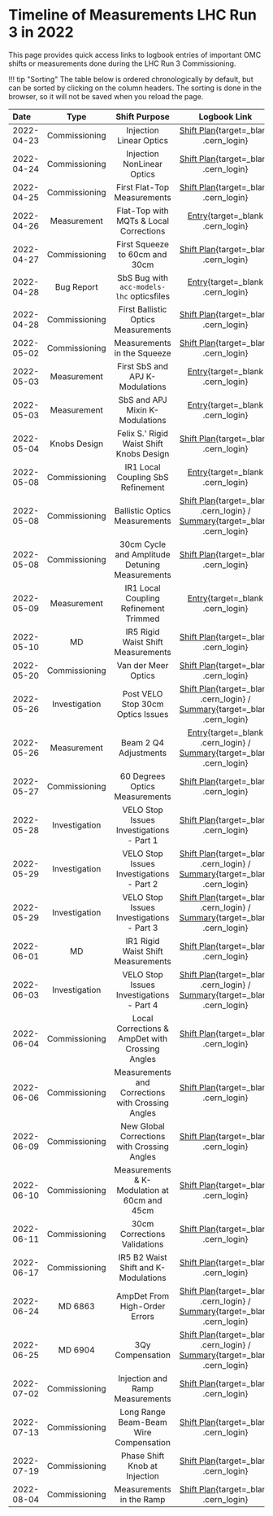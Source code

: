 # Timeline of Measurements LHC Run 3 in 2022

This page provides quick access links to logbook entries of important OMC shifts or measurements done during the LHC Run 3 Commissioning.


!!! tip "Sorting"
    The table below is ordered chronologically by default, but can be sorted by clicking on the column headers.
    The sorting is done in the browser, so it will not be saved when you reload the page.


| Date       |     Type      |                   Shift Purpose                   |                                                                        Logbook Link                                                                        |
| :--------- | :-----------: | :-----------------------------------------------: | :--------------------------------------------------------------------------------------------------------------------------------------------------------: |
| 2022-04-23 | Commissioning |              Injection Linear Optics              |                                                [Shift Plan][inj_linear_optics]{target=\_blank .cern_login}                                                 |
| 2022-04-24 | Commissioning |            Injection NonLinear Optics             |                                               [Shift Plan][ink_nonlinear_optics]{target=\_blank .cern_login}                                               |
| 2022-04-25 | Commissioning |            First Flat-Top Measurements            |                                               [Shift Plan][first_ramp_flat_top]{target=\_blank .cern_login}                                                |
| 2022-04-26 |  Measurement  |      Flat-Top with MQTs & Local Corrections       |                                                [Entry][flattop_mqts_local_corr]{target=\_blank .cern_login}                                                |
| 2022-04-27 | Commissioning |          First Squeeze to 60cm and 30cm           |                                              [Shift Plan][first_flattop_squeeze]{target=\_blank .cern_login}                                               |
| 2022-04-28 |  Bug Report   |     SbS Bug with `acc-models-lhc` opticsfiles     |                                                  [Entry][opticsfile_sbs_bug]{target=\_blank .cern_login}                                                   |
| 2022-04-28 | Commissioning |        First Ballistic Optics Measurements        |                                              [Shift Plan][first_ballistic_optics]{target=\_blank .cern_login}                                              |
| 2022-05-02 | Commissioning |            Measurements in the Squeeze            |                                               [Shift Plan][squeeze_measurements]{target=\_blank .cern_login}                                               |
| 2022-05-03 |  Measurement  |          First SbS and APJ K-Modulations          |                                                  [Entry][first_sbs_apj_kmod]{target=\_blank .cern_login}                                                   |
| 2022-05-03 |  Measurement  |          SbS and APJ Mixin K-Modulations          |                                                  [Entry][sbs_apj_mixin_kmod]{target=\_blank .cern_login}                                                   |
| 2022-05-04 | Knobs Design  |     Felix S.' Rigid Waist Shift Knobs Design      |                                          [Shift Plan][rigid_waist_shift_knobs_design]{target=\_blank .cern_login}                                          |
| 2022-05-08 | Commissioning |         IR1 Local Coupling SbS Refinement         |                                           [Entry][ir1_local_coupling_sbs_refinement]{target=\_blank .cern_login}                                           |
| 2022-05-08 | Commissioning |           Ballistic Optics Measurements           |     [Shift Plan][ballistic_optics_measurements]{target=\_blank .cern_login} / [Summary][ballistic_optics_measurements_sum]{target=\_blank .cern_login}     |
| 2022-05-08 | Commissioning |  30cm Cycle and Amplitude Detuning Measurements   |                                         [Shift Plan][30cm_cycle_first_nonlinear_corr]{target=\_blank .cern_login}                                          |
| 2022-05-09 |  Measurement  |       IR1 Local Coupling Refinement Trimmed       |                                          [Entry][ir1_local_coupling_refinement_trim]{target=\_blank .cern_login}                                           |
| 2022-05-10 |      MD       |        IR5 Rigid Waist Shift Measurements         |                                        [Shift Plan][ir5_rigid_waist_shift_measurements]{target=\_blank .cern_login}                                        |
| 2022-05-20 | Commissioning |                Van der Meer Optics                |                                         [Shift Plan][van_der_meer_optics_measurements]{target=\_blank .cern_login}                                         |
| 2022-05-26 | Investigation |         Post VELO Stop 30cm Optics Issues         | [Shift Plan][post_velo_stop_30cm_optics_issues]{target=\_blank .cern_login} / [Summary][post_velo_stop_summary_and_new_knobs]{target=\_blank .cern_login}  |
| 2022-05-26 |  Measurement  |               Beam 2 Q4 Adjustments               |  [Entry][beam_2_q4_adjustments_post_velo_stop]{target=\_blank .cern_login} / [Summary][post_velo_stop_summary_and_new_knobs]{target=\_blank .cern_login}   |
| 2022-05-27 | Commissioning |          60 Degrees Optics Measurements           |                                          [Shift Plan][60_degrees_optics_measurements]{target=\_blank .cern_login}                                          |
| 2022-05-28 | Investigation |     VELO Stop Issues Investigations - Part 1      |                                        [Shift Plan][velo_stop_issues_investigations_1]{target=\_blank .cern_login}                                         |
| 2022-05-29 | Investigation |     VELO Stop Issues Investigations - Part 2      | [Shift Plan][velo_stop_issues_investigations_2]{target=\_blank .cern_login} / [Summary][velo_stop_issues_investigations_2_sum]{target=\_blank .cern_login} |
| 2022-05-29 | Investigation |     VELO Stop Issues Investigations - Part 3      | [Shift Plan][velo_stop_issues_investigations_3]{target=\_blank .cern_login} / [Summary][velo_stop_issues_investigations_3_sum]{target=\_blank .cern_login} |
| 2022-06-01 |      MD       |        IR1 Rigid Waist Shift Measurements         |                                        [Shift Plan][ir1_rigid_waist_shift_measurements]{target=\_blank .cern_login}                                        |
| 2022-06-03 | Investigation |     VELO Stop Issues Investigations - Part 4      | [Shift Plan][velo_stop_issues_investigations_4]{target=\_blank .cern_login} / [Summary][velo_stop_issues_investigations_4_sum]{target=\_blank .cern_login} |
| 2022-06-04 | Commissioning |  Local Corrections & AmpDet with Crossing Angles  |                                        [Shift Plan][local_corr_ampdet_crossing_angles]{target=\_blank .cern_login}                                         |
| 2022-06-06 | Commissioning | Measurements and Corrections with Crossing Angles |                                        [Shift Plan][measurements_corr_crossing_angles]{target=\_blank .cern_login}                                         |
| 2022-06-09 | Commissioning |    New Global Corrections with Crossing Angles    |                                         [Shift Plan][new_global_corr_crossing_angles]{target=\_blank .cern_login}                                          |
| 2022-06-10 | Commissioning |   Measurements & K-Modulation at 60cm and 45cm    |                                       [Shift Plan][measurements_kmod_60cm_45cm_new_corr]{target=\_blank .cern_login}                                       |
| 2022-06-11 | Commissioning |           30cm Corrections Validations            |                                              [Shift Plan][30cm_corr_validations]{target=\_blank .cern_login}                                               |
| 2022-06-17 | Commissioning |       IR5 B2 Waist Shift and K-Modulations        |                                         [Shift Plan][ir5_b2_waist_shift_kmodulations]{target=\_blank .cern_login}                                          |
| 2022-06-24 |    MD 6863    |           AmpDet From High-Order Errors           |       [Shift Plan][ampdet_high_order_errors_md]{target=\_blank .cern_login} / [Summary][ampdet_high_order_errors_md_sum]{target=\_blank .cern_login}       |
| 2022-06-25 |    MD 6904    |                 3Qy Compensation                  |               [Shift Plan][3qy_compensation_md]{target=\_blank .cern_login} / [Summary][3qy_compensation_md_sum]{target=\_blank .cern_login}               |
| 2022-07-02 | Commissioning |          Injection and Ramp Measurements          |                                           [Shift Plan][injection_ramp_measurements]{target=\_blank .cern_login}                                            |
| 2022-07-13 | Commissioning |      Long Range Beam-Beam Wire Compensation       |                                          [Shift Plan][long_range_beam_beam_wire_comp]{target=\_blank .cern_login}                                          |
| 2022-07-19 | Commissioning |           Phase Shift Knob at Injection           |                                            [Shift Plan][phase_shift_knob_injection]{target=\_blank .cern_login}                                            |
| 2022-08-04 | Commissioning |             Measurements in the Ramp              |                                                [Shift Plan][measurements_ramp]{target=\_blank .cern_login}                                                 |


<!-- All the links below -->
[inj_linear_optics]:                        https://be-op-logbook.web.cern.ch/elogbook-server/#/logbook?logbookId=1081&dateFrom=2022-04-23T00%3A00%3A00&dateTo=2022-04-23T23%3A59%3A59&eventToHighlight=3540426
[ink_nonlinear_optics]:                     https://be-op-logbook.web.cern.ch/elogbook-server/#/logbook?logbookId=1081&dateFrom=2022-04-24T00%3A00%3A00&dateTo=2022-04-24T23%3A59%3A59&eventToHighlight=3540908
[first_ramp_flat_top]:                      https://be-op-logbook.web.cern.ch/elogbook-server/#/logbook?logbookId=1081&dateFrom=2022-04-25T00%3A00%3A00&dateTo=2022-04-25T23%3A59%3A59&eventToHighlight=3541353
[flattop_mqts_local_corr]:                  https://be-op-logbook.web.cern.ch/elogbook-server/#/logbook?logbookId=1081&dateFrom=2022-04-26T00%3A00%3A00&dateTo=2022-04-26T23%3A59%3A59&eventToHighlight=3542145
[first_flattop_squeeze]:                    https://be-op-logbook.web.cern.ch/elogbook-server/#/logbook?logbookId=1081&dateFrom=2022-04-27T00%3A00%3A00&dateTo=2022-04-27T23%3A59%3A59&eventToHighlight=3543086
[opticsfile_sbs_bug]:                       https://be-op-logbook.web.cern.ch/elogbook-server/#/logbook?logbookId=1081&dateFrom=2022-04-28T00%3A00%3A00&dateTo=2022-04-28T23%3A59%3A59&eventToHighlight=3543196
[first_ballistic_optics]:                   https://be-op-logbook.web.cern.ch/elogbook-server/#/logbook?logbookId=1081&dateFrom=2022-04-28T00%3A00%3A00&dateTo=2022-04-28T23%3A59%3A59&eventToHighlight=3543823
[squeeze_measurements]:                     https://be-op-logbook.web.cern.ch/elogbook-server/#/logbook?logbookId=1081&dateFrom=2022-05-02T00%3A00%3A00&dateTo=2022-05-02T23%3A59%3A59&eventToHighlight=3544650
[first_sbs_apj_kmod]:                       https://be-op-logbook.web.cern.ch/elogbook-server/#/logbook?logbookId=1081&dateFrom=2022-05-03T00%3A00%3A00&dateTo=2022-05-03T23%3A59%3A59&eventToHighlight=3544761
[sbs_apj_mixin_kmod]:                       https://be-op-logbook.web.cern.ch/elogbook-server/#/logbook?logbookId=1081&dateFrom=2022-05-03T00%3A00%3A00&dateTo=2022-05-03T23%3A59%3A59&eventToHighlight=3544774
[rigid_waist_shift_knobs_design]:           https://be-op-logbook.web.cern.ch/elogbook-server/#/logbook?logbookId=1081&dateFrom=2022-05-04T00%3A00%3A00&dateTo=2022-05-04T23%3A59%3A59&eventToHighlight=3545713
[30cm_cycle_first_nonlinear_corr]:          https://be-op-logbook.web.cern.ch/elogbook-server/#/logbook?logbookId=1081&dateFrom=2022-05-08T00%3A00%3A00&dateTo=2022-05-08T23%3A59%3A59&eventToHighlight=3547901
[ir1_local_coupling_sbs_refinement]:        https://be-op-logbook.web.cern.ch/elogbook-server/#/logbook?logbookId=1081&dateFrom=2022-05-08T00%3A00%3A00&dateTo=2022-05-08T23%3A59%3A59&eventToHighlight=3547939
[ballistic_optics_measurements]:            https://be-op-logbook.web.cern.ch/elogbook-server/#/logbook?logbookId=1081&dateFrom=2022-05-08T00%3A00%3A00&dateTo=2022-05-08T23%3A59%3A59&eventToHighlight=3547443
[ballistic_optics_measurements_sum]:        https://be-op-logbook.web.cern.ch/elogbook-server/#/logbook?logbookId=1081&dateFrom=2022-05-09T00%3A00%3A00&dateTo=2022-05-09T23%3A59%3A59&eventToHighlight=3547543
[ir1_local_coupling_refinement_trim]:       https://be-op-logbook.web.cern.ch/elogbook-server/#/logbook?logbookId=1081&dateFrom=2022-05-09T00%3A00%3A00&dateTo=2022-05-09T23%3A59%3A59&eventToHighlight=3548033
[ir5_rigid_waist_shift_measurements]:       https://be-op-logbook.web.cern.ch/elogbook-server/#/logbook?logbookId=1081&dateFrom=2022-05-10T00%3A00%3A00&dateTo=2022-05-10T23%3A59%3A59&eventToHighlight=3548607
[van_der_meer_optics_measurements]:         https://be-op-logbook.web.cern.ch/elogbook-server/#/logbook?logbookId=1081&dateFrom=2022-05-20T00%3A00%3A00&dateTo=2022-05-20T23%3A59%3A59&eventToHighlight=3553361
[post_velo_stop_30cm_optics_issues]:        https://be-op-logbook.web.cern.ch/elogbook-server/#/logbook?logbookId=1081&dateFrom=2022-05-26T00%3A00%3A00&dateTo=2022-05-26T23%3A59%3A59&eventToHighlight=3557061
[beam_2_q4_adjustments_post_velo_stop]:     https://be-op-logbook.web.cern.ch/elogbook-server/#/logbook?logbookId=1081&dateFrom=2022-05-26T00%3A00%3A00&dateTo=2022-05-26T23%3A59%3A59&eventToHighlight=3557166
[post_velo_stop_summary_and_new_knobs]:     https://be-op-logbook.web.cern.ch/elogbook-server/#/logbook?logbookId=322&dateFrom=2022-05-26T00%3A00%3A00&dateTo=2022-05-26T23%3A59%3A59&eventToHighlight=3557222
[60_degrees_optics_measurements]:           https://be-op-logbook.web.cern.ch/elogbook-server/#/logbook?logbookId=1081&dateFrom=2022-05-27T00%3A00%3A00&dateTo=2022-05-27T23%3A59%3A59&eventToHighlight=3557793
[velo_stop_issues_investigations_1]:        https://be-op-logbook.web.cern.ch/elogbook-server/#/logbook?logbookId=1081&dateFrom=2022-05-28T00%3A00%3A00&dateTo=2022-05-28T23%3A59%3A59&eventToHighlight=3558117
[velo_stop_issues_investigations_2]:        https://be-op-logbook.web.cern.ch/elogbook-server/#/logbook?logbookId=1081&dateFrom=2022-05-29T00%3A00%3A00&dateTo=2022-05-29T23%3A59%3A59&eventToHighlight=3558327
[velo_stop_issues_investigations_2_sum]:    https://be-op-logbook.web.cern.ch/elogbook-server/#/logbook?logbookId=1081&dateFrom=2022-05-29T00%3A00%3A00&dateTo=2022-05-29T23%3A59%3A59&eventToHighlight=3558397
[velo_stop_issues_investigations_3]:        https://be-op-logbook.web.cern.ch/elogbook-server/#/logbook?logbookId=1081&dateFrom=2022-05-29T00%3A00%3A00&dateTo=2022-05-29T23%3A59%3A59&eventToHighlight=3558623
[velo_stop_issues_investigations_3_sum]:    https://be-op-logbook.web.cern.ch/elogbook-server/#/logbook?logbookId=1081&dateFrom=2022-05-29T00%3A00%3A00&dateTo=2022-05-29T23%3A59%3A59&eventToHighlight=3558884
[ir1_rigid_waist_shift_measurements]:       https://be-op-logbook.web.cern.ch/elogbook-server/#/logbook?logbookId=1081&dateFrom=2022-06-01T00%3A00%3A00&dateTo=2022-06-01T23%3A59%3A59&eventToHighlight=3559637
[velo_stop_issues_investigations_4]:        https://be-op-logbook.web.cern.ch/elogbook-server/#/logbook?logbookId=1081&dateFrom=2022-06-03T00%3A00%3A00&dateTo=2022-06-03T23%3A59%3A59&eventToHighlight=3561304
[velo_stop_issues_investigations_4_sum]:    https://be-op-logbook.web.cern.ch/elogbook-server/#/logbook?logbookId=1081&dateFrom=2022-06-04T00%3A00%3A00&dateTo=2022-06-04T23%3A59%3A59&eventToHighlight=3561373
[local_corr_ampdet_crossing_angles]:        https://be-op-logbook.web.cern.ch/elogbook-server/#/logbook?logbookId=1081&dateFrom=2022-06-04T00%3A00%3A00&dateTo=2022-06-04T23%3A59%3A59&eventToHighlight=3561709
[measurements_corr_crossing_angles]:        https://be-op-logbook.web.cern.ch/elogbook-server/#/logbook?logbookId=1081&dateFrom=2022-06-06T00%3A00%3A00&dateTo=2022-06-06T23%3A59%3A59&eventToHighlight=3562342
[new_global_corr_crossing_angles]:          https://be-op-logbook.web.cern.ch/elogbook-server/#/logbook?logbookId=1081&dateFrom=2022-06-09T00%3A00%3A00&dateTo=2022-06-09T23%3A59%3A59&eventToHighlight=3563375
[measurements_kmod_60cm_45cm_new_corr]:     https://be-op-logbook.web.cern.ch/elogbook-server/#/logbook?logbookId=1081&dateFrom=2022-06-10T00%3A00%3A00&dateTo=2022-06-10T23%3A59%3A59&eventToHighlight=3564548
[30cm_corr_validations]:                    https://be-op-logbook.web.cern.ch/elogbook-server/#/logbook?logbookId=1081&dateFrom=2022-06-11T00%3A00%3A00&dateTo=2022-06-11T23%3A59%3A59&eventToHighlight=3565003
[ir5_b2_waist_shift_kmodulations]:          https://be-op-logbook.web.cern.ch/elogbook-server/#/logbook?logbookId=1081&dateFrom=2022-06-17T00%3A00%3A00&dateTo=2022-06-17T23%3A59%3A59&eventToHighlight=3568094
[ampdet_high_order_errors_md]:              https://be-op-logbook.web.cern.ch/elogbook-server/#/logbook?logbookId=1081&dateFrom=2022-06-24T00%3A00%3A00&dateTo=2022-06-24T23%3A59%3A59&eventToHighlight=3572098
[ampdet_high_order_errors_md_sum]:          https://be-op-logbook.web.cern.ch/elogbook-server/#/logbook?logbookId=1081&dateFrom=2022-06-25T00%3A00%3A00&dateTo=2022-06-25T23%3A59%3A59&eventToHighlight=3572246
[3qy_compensation_md]:                      https://be-op-logbook.web.cern.ch/elogbook-server/#/logbook?logbookId=1081&dateFrom=2022-06-25T00%3A00%3A00&dateTo=2022-06-25T23%3A59%3A59&eventToHighlight=3577882
[3qy_compensation_md_sum]:                  https://be-op-logbook.web.cern.ch/elogbook-server/#/logbook?logbookId=1081&dateFrom=2022-06-26T00%3A00%3A00&dateTo=2022-06-26T23%3A59%3A59&eventToHighlight=3578020
[injection_ramp_measurements]:              https://be-op-logbook.web.cern.ch/elogbook-server/#/logbook?logbookId=1081&dateFrom=2022-07-02T00%3A00%3A00&dateTo=2022-07-02T23%3A59%3A59&eventToHighlight=3582514
[long_range_beam_beam_wire_comp]:           https://be-op-logbook.web.cern.ch/elogbook-server/#/logbook?logbookId=1081&dateFrom=2022-07-13T00%3A00%3A00&dateTo=2022-07-13T23%3A59%3A59&eventToHighlight=3589510
[phase_shift_knob_injection]:               https://be-op-logbook.web.cern.ch/elogbook-server/#/logbook?logbookId=1081&dateFrom=2022-07-19T00%3A00%3A00&dateTo=2022-07-19T23%3A59%3A59&eventToHighlight=3592734
[measurements_ramp]:                        https://be-op-logbook.web.cern.ch/elogbook-server/#/logbook?logbookId=1081&dateFrom=2022-08-04T00%3A00%3A00&dateTo=2022-08-04T23%3A59%3A59&eventToHighlight=3601975
